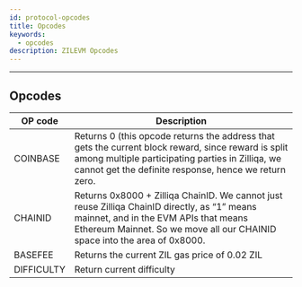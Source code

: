```yaml
---
id: protocol-opcodes
title: Opcodes
keywords:
  - opcodes
description: ZILEVM Opcodes
---
```


---

## Opcodes

| OP code    | Description                                                                                                                                                                                                       |
| ---------- | ----------------------------------------------------------------------------------------------------------------------------------------------------------------------------------------------------------------- |
| COINBASE   | Returns 0 (this opcode returns the address that gets the current block reward, since reward is split among multiple participating parties in Zilliqa, we cannot get the definite response, hence we return zero.  |
| CHAINID    | Returns 0x8000 + Zilliqa ChainID. We cannot just reuse Zilliqa ChainID directly, as “1” means mainnet, and in the EVM APIs that means Ethereum Mainnet. So we move all our CHAINID space into the area of 0x8000. |
| BASEFEE    | Returns the current ZIL gas price of 0.02 ZIL                                                                                                                                                                     |
| DIFFICULTY | Return current difficulty                                                                                                                                                                                         |
